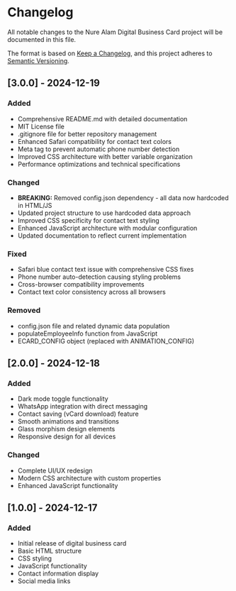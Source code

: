 # Changelog

All notable changes to the Nure Alam Digital Business Card project will be documented in this file.

The format is based on [Keep a Changelog](https://keepachangelog.com/en/1.0.0/),
and this project adheres to [Semantic Versioning](https://semver.org/spec/v2.0.0.html).

## [3.0.0] - 2024-12-19

### Added
- Comprehensive README.md with detailed documentation
- MIT License file
- .gitignore file for better repository management
- Enhanced Safari compatibility for contact text colors
- Meta tag to prevent automatic phone number detection
- Improved CSS architecture with better variable organization
- Performance optimizations and technical specifications

### Changed
- **BREAKING:** Removed config.json dependency - all data now hardcoded in HTML/JS
- Updated project structure to use hardcoded data approach
- Improved CSS specificity for contact text styling
- Enhanced JavaScript architecture with modular configuration
- Updated documentation to reflect current implementation

### Fixed
- Safari blue contact text issue with comprehensive CSS fixes
- Phone number auto-detection causing styling problems
- Cross-browser compatibility improvements
- Contact text color consistency across all browsers

### Removed
- config.json file and related dynamic data population
- populateEmployeeInfo function from JavaScript
- ECARD_CONFIG object (replaced with ANIMATION_CONFIG)

## [2.0.0] - 2024-12-18

### Added
- Dark mode toggle functionality
- WhatsApp integration with direct messaging
- Contact saving (vCard download) feature
- Smooth animations and transitions
- Glass morphism design elements
- Responsive design for all devices

### Changed
- Complete UI/UX redesign
- Modern CSS architecture with custom properties
- Enhanced JavaScript functionality

## [1.0.0] - 2024-12-17

### Added
- Initial release of digital business card
- Basic HTML structure
- CSS styling
- JavaScript functionality
- Contact information display
- Social media links